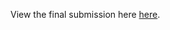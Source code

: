 View the final submission here [here](https://github.com/pulasthi-u/en3160-assignment02/blob/master/Report/220658U_a02.pdf).
